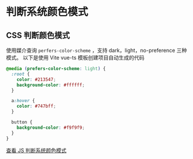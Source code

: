 # 判断系统颜色模式

## CSS 判断颜色模式

使用媒介查询 `perfers-color-scheme` ，支持 dark，light，no-preference 三种模式。
以下是使用 Vite vue-ts 模板创建项目自动生成的代码

```css
@media (prefers-color-scheme: light) {
  :root {
    color: #213547;
    background-color: #ffffff;
  }

  a:hover {
    color: #747bff;
  }

  button {
    background-color: #f9f9f9;
  }
}
```

[查看 JS 判断系统颜色模式](../Javascript/判断系统颜色模式)

<style scoped>

</style>
